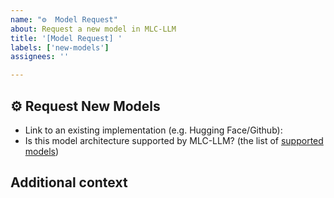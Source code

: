 ```yaml
---
name: "️️⚙️  Model Request"
about: Request a new model in MLC-LLM
title: '[Model Request] '
labels: ['new-models']
assignees: ''

---
```


## ⚙️  Request New Models

- Link to an existing implementation (e.g. Hugging Face/Github): <!-- Link to the model -->
- Is this model architecture supported by MLC-LLM? (the list of [supported models](https://mlc.ai/mlc-llm/docs/prebuilt_models.html)) <!-- Yes/No -->

## Additional context

<!-- Add any other context that you think would be helpful for the community to add this model -->
